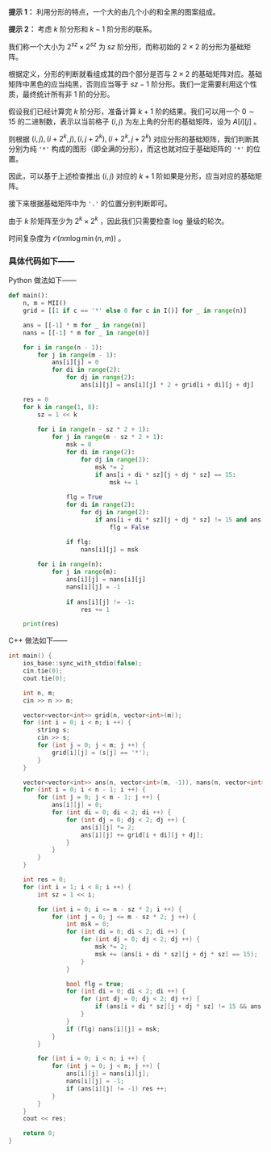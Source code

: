 **提示 1：** 利用分形的特点，一个大的由几个小的和全黑的图案组成。

**提示 2：** 考虑 $k$ 阶分形和 $k-1$ 阶分形的联系。

我们称一个大小为 $2^{sz}\times 2^{sz}$ 为 $sz$ 阶分形，而称初始的 $2\times 2$ 的分形为基础矩阵。

根据定义，分形的判断就看组成其的四个部分是否与 $2\times 2$ 的基础矩阵对应。基础矩阵中黑色的应当纯黑，否则应当等于 $sz-1$ 阶分形。我们一定需要利用这个性质，最终统计所有非 $1$ 阶的分形。

假设我们已经计算完 $k$ 阶分形，准备计算 $k+1$ 阶的结果。我们可以用一个 $0\sim 15$ 的二进制数，表示以当前格子 $(i,j)$ 为左上角的分形的基础矩阵，设为 $A[i][j]$ 。

则根据 $(i,j),(i+2^k,j),(i,j+2^k),(i+2^k,j+2^k)$ 对应分形的基础矩阵，我们判断其分别为纯 `'*'` 构成的图形（即全满的分形），而这也就对应于基础矩阵的 `'*'` 的位置。

因此，可以基于上述检查推出 $(i,j)$ 对应的 $k+1$ 阶如果是分形，应当对应的基础矩阵。

接下来根据基础矩阵中为 `'.'` 的位置分别判断即可。

由于 $k$ 阶矩阵至少为 $2^k\times 2^k$ ，因此我们只需要检查 $\log$ 量级的轮次。

时间复杂度为 $\mathcal{O}(nm\log\min(n, m))$ 。

### 具体代码如下——

Python 做法如下——

```Python []
def main():
    n, m = MII()
    grid = [[1 if c == '*' else 0 for c in I()] for _ in range(n)]

    ans = [[-1] * m for _ in range(n)]
    nans = [[-1] * m for _ in range(n)]

    for i in range(n - 1):
        for j in range(m - 1):
            ans[i][j] = 0
            for di in range(2):
                for dj in range(2):
                    ans[i][j] = ans[i][j] * 2 + grid[i + di][j + dj]

    res = 0
    for k in range(1, 8):
        sz = 1 << k
        
        for i in range(n - sz * 2 + 1):
            for j in range(m - sz * 2 + 1):
                msk = 0
                for di in range(2):
                    for dj in range(2):
                        msk *= 2
                        if ans[i + di * sz][j + dj * sz] == 15:
                            msk += 1
                
                flg = True
                for di in range(2):
                    for dj in range(2):
                        if ans[i + di * sz][j + dj * sz] != 15 and ans[i + di * sz][j + dj * sz] != msk:
                            flg = False

                if flg:
                    nans[i][j] = msk
        
        for i in range(n):
            for j in range(m):
                ans[i][j] = nans[i][j]
                nans[i][j] = -1
                
                if ans[i][j] != -1:
                    res += 1

    print(res)
```

C++ 做法如下——

```cpp []
int main() {
    ios_base::sync_with_stdio(false);
    cin.tie(0);
    cout.tie(0);

    int n, m;
    cin >> n >> m;

    vector<vector<int>> grid(n, vector<int>(m));
    for (int i = 0; i < n; i ++) {
        string s;
        cin >> s;
        for (int j = 0; j < m; j ++) {
            grid[i][j] = (s[j] == '*');
        }
    }

    vector<vector<int>> ans(n, vector<int>(m, -1)), nans(n, vector<int>(m, -1));
    for (int i = 0; i < n - 1; i ++) {
        for (int j = 0; j < m - 1; j ++) {
            ans[i][j] = 0;
            for (int di = 0; di < 2; di ++) {
                for (int dj = 0; dj < 2; dj ++) {
                    ans[i][j] *= 2;
                    ans[i][j] += grid[i + di][j + dj];
                }
            }
        }
    }

    int res = 0;
    for (int i = 1; i < 8; i ++) {
        int sz = 1 << i;

        for (int i = 0; i <= n - sz * 2; i ++) {
            for (int j = 0; j <= m - sz * 2; j ++) {
                int msk = 0; 
                for (int di = 0; di < 2; di ++) {
                    for (int dj = 0; dj < 2; dj ++) {
                        msk *= 2;
                        msk += (ans[i + di * sz][j + dj * sz] == 15);
                    }
                }

                bool flg = true;
                for (int di = 0; di < 2; di ++) {
                    for (int dj = 0; dj < 2; dj ++) {
                        if (ans[i + di * sz][j + dj * sz] != 15 && ans[i + di * sz][j + dj * sz] != msk) flg = false;
                    }
                }
                if (flg) nans[i][j] = msk;
            }
        }

        for (int i = 0; i < n; i ++) {
            for (int j = 0; j < m; j ++) {
                ans[i][j] = nans[i][j];
                nans[i][j] = -1;
                if (ans[i][j] != -1) res ++;
            }
        }
    }
    cout << res;

    return 0;
}
```